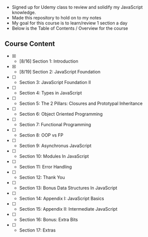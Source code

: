- Signed up for Udemy class to review and solidify my JavaScript knowledge.
- Made this repository to hold on to my notes
- My goal for this course is to learn/review 1 section a day
- Below is the Table of Contents / Overview for the course

## Course Content
- [x] - [8/16] Section 1: Introduction
- [x] - [8/19] Section 2: JavaScript Foundation
- [ ] - Section 3: JavaScript Foundation II
- [ ] - Section 4: Types in JavaScript
- [ ] - Section 5: The 2 Pillars: Closures and Prototypal Inheritance
- [ ] - Section 6: Object Oriented Programming
- [ ] - Section 7: Functional Programming
- [ ] - Section 8: OOP vs FP
- [ ] - Section 9: Asynchronus JavaScript
- [ ] - Section 10: Modules In JavaScript
- [ ] - Section 11: Error Handling
- [ ] - Section 12: Thank You
- [ ] - Section 13: Bonus Data Structures In JavaScript
- [ ] - Section 14: Appendix I: JavaScript Basics
- [ ] - Section 15: Appendix II: Intermediate JavaScript
- [ ] - Section 16: Bonus: Extra Bits
- [ ] - Section 17: Extras
